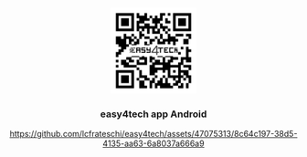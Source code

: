 <a name="readme-top"></a>
<!--





<!-- PROJECT LOGO -->
<br />
<div align="center">
  <a href="https://github.com/github_username/repo_name">
    <img src="logo.jpg" alt="Logo" width="150" height="150">
  </a>

<h3 align="center">easy4tech app Android</h3>


https://github.com/lcfrateschi/easy4tech/assets/47075313/8c64c197-38d5-4135-aa63-6a8037a666a9





